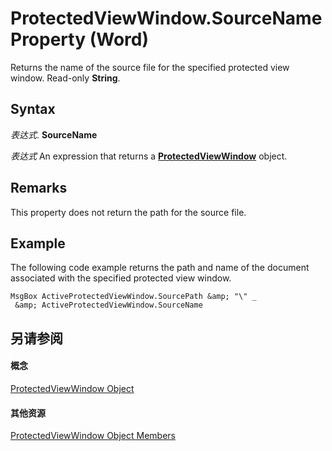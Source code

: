 
# ProtectedViewWindow.SourceName Property (Word)

Returns the name of the source file for the specified protected view window. Read-only  **String**.


## Syntax

 _表达式_. **SourceName**

 _表达式_ An expression that returns a **[ProtectedViewWindow](d77e80e7-c54e-5954-1586-dacd3c9f7434.md)** object.


## Remarks

This property does not return the path for the source file.


## Example

The following code example returns the path and name of the document associated with the specified protected view window.


```
MsgBox ActiveProtectedViewWindow.SourcePath &amp; "\" _ 
 &amp; ActiveProtectedViewWindow.SourceName 

```


## 另请参阅


#### 概念


[ProtectedViewWindow Object](d77e80e7-c54e-5954-1586-dacd3c9f7434.md)
#### 其他资源


[ProtectedViewWindow Object Members](http://msdn.microsoft.com/library/03a8f0c3-f76b-f933-9cae-5a159234c289%28Office.15%29.aspx)
